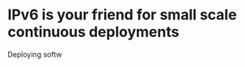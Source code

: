 IPv6 is your friend for small scale continuous deployments
========================================

Deploying softw